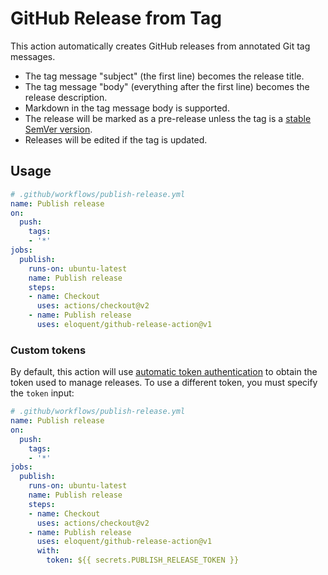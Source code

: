 # GitHub Release from Tag

This action automatically creates GitHub releases from annotated Git tag
messages.

- The tag message "subject" (the first line) becomes the release title.
- The tag message "body" (everything after the first line) becomes the release
  description.
- Markdown in the tag message body is supported.
- The release will be marked as a pre-release unless the tag is a
  [stable SemVer version].
- Releases will be edited if the tag is updated.

## Usage

```yaml
# .github/workflows/publish-release.yml
name: Publish release
on:
  push:
    tags:
    - '*'
jobs:
  publish:
    runs-on: ubuntu-latest
    name: Publish release
    steps:
    - name: Checkout
      uses: actions/checkout@v2
    - name: Publish release
      uses: eloquent/github-release-action@v1
```

### Custom tokens

By default, this action will use [automatic token authentication] to obtain the
token used to manage releases. To use a different token, you must specify the
`token` input:

```yaml
# .github/workflows/publish-release.yml
name: Publish release
on:
  push:
    tags:
    - '*'
jobs:
  publish:
    runs-on: ubuntu-latest
    name: Publish release
    steps:
    - name: Checkout
      uses: actions/checkout@v2
    - name: Publish release
      uses: eloquent/github-release-action@v1
      with:
        token: ${{ secrets.PUBLISH_RELEASE_TOKEN }}
```

<!-- References -->

[automatic token authentication]: https://docs.github.com/en/actions/security-guides/automatic-token-authentication
[stable semver version]: https://semver.org/#semantic-versioning-specification-semver
